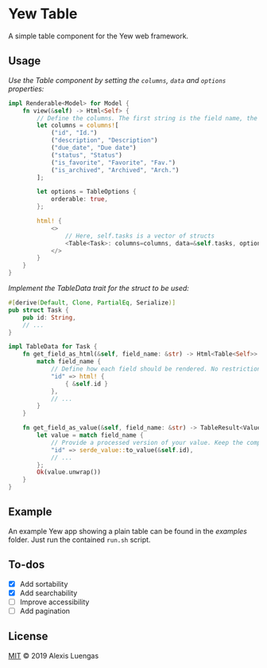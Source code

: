 # Yew Table

A simple table component for the Yew web framework.

## Usage

*Use the Table component by setting the `columns`, `data` and `options` properties:*

```rust
impl Renderable<Model> for Model {
    fn view(&self) -> Html<Self> {
        // Define the columns. The first string is the field name, the second is the label.
        let columns = columns![
            ("id", "Id.")
            ("description", "Description")
            ("due_date", "Due date")
            ("status", "Status")
            ("is_favorite", "Favorite", "Fav.")
            ("is_archived", "Archived", "Arch.")
        ];

        let options = TableOptions {
            orderable: true,
        };

        html! {
            <>
                // Here, self.tasks is a vector of structs
                <Table<Task>: columns=columns, data=&self.tasks, options=Some(options),/>
            </>
        }
    }
}
```

*Implement the TableData trait for the struct to be used:*

```rust
#[derive(Default, Clone, PartialEq, Serialize)]
pub struct Task {
    pub id: String,
    // ...
}

impl TableData for Task {
    fn get_field_as_html(&self, field_name: &str) -> Html<Table<Self>> {
        match field_name {
            // Define how each field should be rendered. No restrictions.
            "id" => html! {
                { &self.id }
            },
            // ...
        }
    }

    fn get_field_as_value(&self, field_name: &str) -> TableResult<Value> {
        let value = match field_name {
            // Provide a processed version of your value. Keep the computation cheap! 
            "id" => serde_value::to_value(&self.id),
            // ...
        };
        Ok(value.unwrap())
    }
}
```

## Example

An example Yew app showing a plain table can be found in the _examples_ folder. Just run the contained `run.sh` script. 

## To-dos

- [x] Add sortability
- [x] Add searchability
- [ ] Improve accessibility
- [ ] Add pagination

## License

[MIT](LICENSE) © 2019 Alexis Luengas
